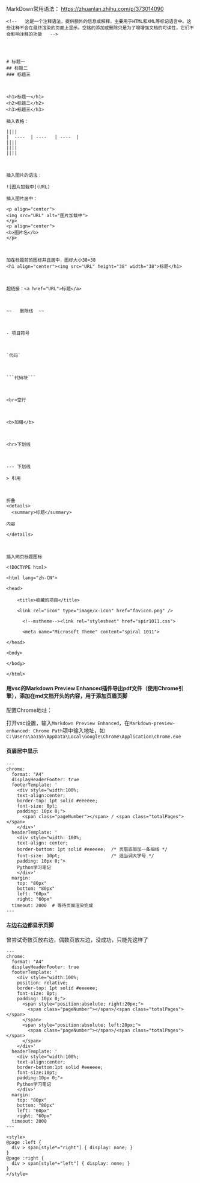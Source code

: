 MarkDown常用语法：
https://zhuanlan.zhihu.com/p/373014090



```
<!--   这是一个注释语法，提供额外的信息或解释，主要用于HTML和XML等标记语言中。这些注释不会在最终渲染的页面上显示。空格的添加或删除只是为了增增强文档的可读性，它们不会影响注释的功能   -->




# 标题一
## 标题二
### 标题三



<h1>标题一</h1>
<h2>标题二</h2>
<h3>标题三</h3>

插入表格：

||||
|  ----  | ----   | ----  |
||||
||||
||||



插入图片的语法：

![图片加载中](URL)

插入图片居中：

<p align="center">
<img src="URL" alt="图片加载中">
</p>
<p align="center">
<b>图片名</b>
</p>



加在标题前的图标并且居中，图标大小38×38
<h1 align="center"><img src="URL" height="38" width="38">标题</h1>



超链接：<a href="URL">标题</a>



~~   删除线  ~~



- 项目符号



`代码`



```代码块```



<br>空行



<b>加粗</b>



<hr>下划线



--- 下划线

> 引用



折叠
<details>
  <summary>标题</summary>

内容

</details>



插入网页标题图标

<!DOCTYPE html>

<html lang="zh-CN">

<head>

	<title>收藏的项目</title>

	<link rel="icon" type="image/x-icon" href="favicon.png" />

      <!--mstheme--><link rel="stylesheet" href="spir1011.css">

      <meta name="Microsoft Theme" content="spiral 1011">

</head>

<body>

</body>

</html>
```

#### 用vsc的Markdown Preview Enhanced插件导出pdf文件（使用Chrome引擎），添加在md文档开头的内容，用于添加页眉页脚

配置Chrome地址：

打开vsc设置，输入`Markdown Preview Enhanced`，在`Markdown-preview-enhanced: Chrome Path`项中输入地址，如`C:\Users\aa155\AppData\Local\Google\Chrome\Application\chrome.exe`

#### 页眉居中显示
```
---
chrome:
  format: "A4"
  displayHeaderFooter: true
  footerTemplate: '
    <div style="width:100%; 
    text-align:center; 
    border-top: 1pt solid #eeeeee; 
    font-size: 8pt;
    padding: 10px 0;">
      <span class="pageNumber"></span> / <span class="totalPages"></span>
    </div>'
  headerTemplate: '
    <div style="width: 100%;
    text-align: center;
    border-bottom: 1pt solid #eeeeee;  /* 页眉底部加一条细线 */
    font-size: 10pt;                   /* 适当调大字号 */
    padding: 10px 0;">
    Python学习笔记
    </div>'
  margin:
    top: "80px"
    bottom: "80px"
    left: "60px"
    right: "60px"
  timeout: 2000  # 等待页面渲染完成
---
```

#### 左边右边都显示页脚

曾尝试奇数页放右边，偶数页放左边，没成功，只能先这样了
```
---
chrome:
  format: "A4"
  displayHeaderFooter: true
  footerTemplate: '
    <div style="width:100%; 
    position: relative;
    border-top: 1pt solid #eeeeee;
    font-size: 8pt;
    padding: 10px 0;">
      <span style="position:absolute; right:20px;">
        <span class="pageNumber"></span>/<span class="totalPages"></span>
      </span>
      <span style="position:absolute; left:20px;">
        <span class="pageNumber"></span>/<span class="totalPages"></span>
      </span>
    </div>'
  headerTemplate: '
    <div style="width:100%;
    text-align:center;
    border-bottom:1pt solid #eeeeee;
    font-size:10pt;
    padding:10px 0;">
    Python学习笔记
    </div>'
  margin:
    top: "80px"
    bottom: "80px"
    left: "60px"
    right: "60px"
  timeout: 2000
---

<style>
@page :left {
  div > span[style*="right"] { display: none; }
}
@page :right {
  div > span[style*="left"] { display: none; }
}
</style>
```





